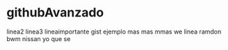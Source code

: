 # githubAvanzado
linea2
linea3
lineaimportante
gist ejemplo
mas
mas
mmas
we
linea ramdon
bwm
nissan
yo que se
